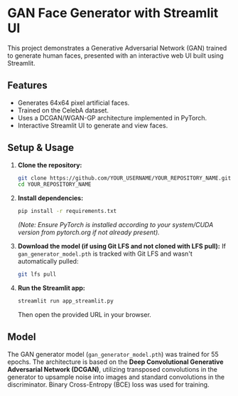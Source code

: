 # GAN Face Generator with Streamlit UI

This project demonstrates a Generative Adversarial Network (GAN) trained to generate human faces, presented with an interactive web UI built using Streamlit.

## Features
- Generates 64x64 pixel artificial faces.
- Trained on the CelebA dataset.
- Uses a DCGAN/WGAN-GP architecture implemented in PyTorch.
- Interactive Streamlit UI to generate and view faces.

## Setup & Usage

1.  **Clone the repository:**
    ```bash
    git clone https://github.com/YOUR_USERNAME/YOUR_REPOSITORY_NAME.git
    cd YOUR_REPOSITORY_NAME
    ```

2.  **Install dependencies:**
    ```bash
    pip install -r requirements.txt
    ```
    *(Note: Ensure PyTorch is installed according to your system/CUDA version from pytorch.org if not already present).*

3.  **Download the model (if using Git LFS and not cloned with LFS pull):**
    If `gan_generator_model.pth` is tracked with Git LFS and wasn't automatically pulled:
    ```bash
    git lfs pull
    ```

4.  **Run the Streamlit app:**
    ```bash
    streamlit run app_streamlit.py
    ```
    Then open the provided URL in your browser.

## Model
The GAN generator model (`gan_generator_model.pth`) was trained for 55 epochs.
The architecture is based on the **Deep Convolutional Generative Adversarial Network (DCGAN)**, utilizing transposed convolutions in the generator to upsample noise into images and standard convolutions in the discriminator. Binary Cross-Entropy (BCE) loss was used for training.


